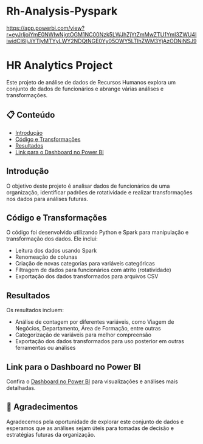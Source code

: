 # Rh-Analysis-Pyspark


https://app.powerbi.com/view?r=eyJrIjoiYmE0NWIwNjgtOGM1NC00Nzk5LWJhZjYtZmMwZTU1YmI3ZWU4IiwidCI6IjJiYTIyMTYyLWY2NDQtNGE0Yy05OWY5LTlhZWM3YjAzODNiNSJ9
# HR Analytics Project

Este projeto de análise de dados de Recursos Humanos explora um conjunto de dados de funcionários e abrange várias análises e transformações.

## 📋 Conteúdo

- [Introdução](#introdução)
- [Código e Transformações](#código-e-transformações)
- [Resultados](#resultados)
- [Link para o Dashboard no Power BI](#link-para-o-dashboard-no-power-bi)

## Introdução

O objetivo deste projeto é analisar dados de funcionários de uma organização, identificar padrões de rotatividade e realizar transformações nos dados para análises futuras.

## Código e Transformações

O código foi desenvolvido utilizando Python e Spark para manipulação e transformação dos dados. Ele inclui:
- Leitura dos dados usando Spark
- Renomeação de colunas
- Criação de novas categorias para variáveis categóricas
- Filtragem de dados para funcionários com atrito (rotatividade)
- Exportação dos dados transformados para arquivos CSV

## Resultados

Os resultados incluem:
- Análise de contagem por diferentes variáveis, como Viagem de Negócios, Departamento, Área de Formação, entre outras
- Categorização de variáveis para melhor compreensão
- Exportação dos dados transformados para uso posterior em outras ferramentas ou análises

## Link para o Dashboard no Power BI

Confira o [Dashboard no Power BI](https://app.powerbi.com/view?r=eyJrIjoiYmE0NWIwNjgtOGM1NC00Nzk5LWJhZjYtZmMwZTU1YmI3ZWU4IiwidCI6IjJiYTIyMTYyLWY2NDQtNGE0Yy05OWY5LTlhZWM3YjAzODNiNSJ9) para visualizações e análises mais detalhadas.

## 🚀 Agradecimentos

Agradecemos pela oportunidade de explorar este conjunto de dados e esperamos que as análises sejam úteis para tomadas de decisão e estratégias futuras da organização.
